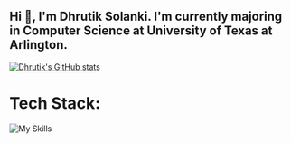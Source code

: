 ## Hi 👋, I'm Dhrutik Solanki. I'm currently majoring in Computer Science at University of Texas at Arlington.


[![Dhrutik's GitHub stats](https://github-readme-stats.vercel.app/api?username=DhrutikS257&show_icons=true&theme=tokyonight)](https://github.com/DhrutikS257)

# Tech Stack:
![My Skills](https://skillicons.dev/icons?i=go,py,java,js,ts,nextjs,react,spring,flask,mongodb,postgres,postman,github)
